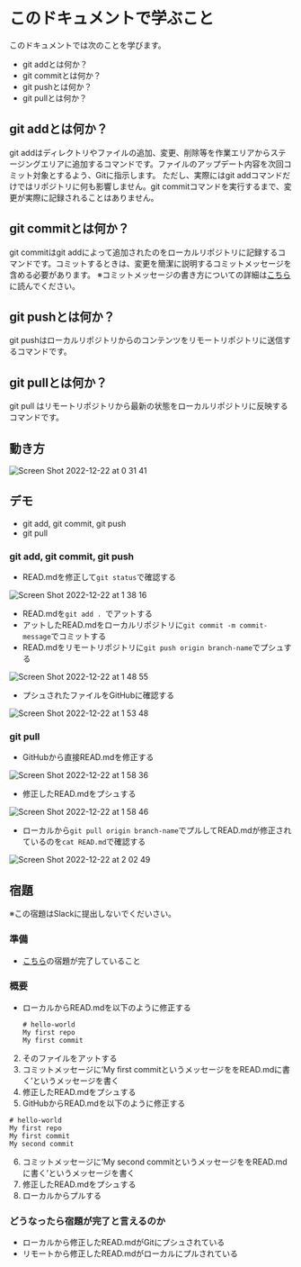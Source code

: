 # このドキュメントで学ぶこと
このドキュメントでは次のことを学びます。
- git addとは何か？
- git commitとは何か？
- git pushとは何か？
- git pullとは何か？
## git addとは何か？
git addはディレクトリやファイルの追加、変更、削除等を作業エリアからステージングエリアに追加するコマンドです。ファイルのアップデート内容を次回コミット対象とするよう、Gitに指示します。 ただし、実際にはgit addコマンドだけではリポジトリに何も影響しません。git commitコマンドを実行するまで、変更が実際に記録されることはありません。
## git commitとは何か？
git commitはgit addによって追加されたのをローカルリポジトリに記録するコマンドです。コミットするときは、変更を簡潔に説明するコミットメッセージを含める必要があります。
※コミットメッセージの書き方についての詳細は[こちら](https://qiita.com/itosho/items/9565c6ad2ffc24c09364)に読んでください。
## git pushとは何か？
git pushはローカルリポジトリからのコンテンツをリモートリポジトリに送信するコマンドです。
## git pullとは何か？
git pull はリモートリポジトリから最新の状態をローカルリポジトリに反映するコマンドです。
## 動き方
![Screen Shot 2022-12-22 at 0 31 41](https://user-images.githubusercontent.com/28291036/208942373-289fdca1-50cf-42c6-ab83-98722aba1aba.png)

## デモ
* git add, git commit, git push
* git pull

### git add, git commit, git push
- READ.mdを修正して```git status```で確認する　　

![Screen Shot 2022-12-22 at 1 38 16](https://user-images.githubusercontent.com/28291036/208957656-abccb5db-a448-4920-92a2-6651de1d23ec.png)

- READ.mdを```git add . ```でアットする
- アットしたREAD.mdをローカルリポジトリに```git commit -m commit-message```でコミットする
- READ.mdをリモートリポジトリに```git push origin branch-name```でプシュする  

![Screen Shot 2022-12-22 at 1 48 55](https://user-images.githubusercontent.com/28291036/208960007-2cb69e92-7cf0-4912-ab84-eb029bece84f.png)

- プシュされたファイルをGitHubに確認する  

![Screen Shot 2022-12-22 at 1 53 48](https://user-images.githubusercontent.com/28291036/208961126-e5389aad-7aeb-4a7c-b821-ae3df9aaca30.png)

### git pull
- GitHubから直接READ.mdを修正する  

![Screen Shot 2022-12-22 at 1 58 36](https://user-images.githubusercontent.com/28291036/208962019-be10b0f2-d5b5-49b3-b598-cb233c518af4.png)

- 修正したREAD.mdをプシュする  

![Screen Shot 2022-12-22 at 1 58 46](https://user-images.githubusercontent.com/28291036/208962050-936743c6-3f14-4f2a-a477-b747aeafae79.png)

- ローカルから```git pull origin branch-name```でプルしてREAD.mdが修正されているのを```cat READ.md```で確認する  

![Screen Shot 2022-12-22 at 2 02 49](https://user-images.githubusercontent.com/28291036/208962777-b49215a4-98e9-4750-b4ed-b6066dd7656a.png)

## 宿題
※この宿題はSlackに提出しないでくだいさい。
### 準備
* [こちら](https://github.com/reytech-co-jp/yume-project/blob/main/lessons/github/01-%E3%83%AA%E3%83%9D%E3%82%B8%E3%83%88%E3%83%AA%E3%82%AF%E3%83%AD%E3%83%BC%E3%83%B3%E3%83%96%E3%83%A9%E3%83%B3%E3%83%81.md#%E5%AE%BF%E9%A1%8C)の宿題が完了していること
### 概要
- ローカルからREAD.mdを以下のように修正する
  ```
  # hello-world
  My first repo
  My first commit
  ```
2. そのファイルをアットする
3. コミットメッセージに‘My first commitというメッセージををREAD.mdに書く’というメッセージを書く
4. 修正したREAD.mdをプシュする
5. GitHubからREAD.mdを以下のように修正する
  ```
  # hello-world
  My first repo
  My first commit
  My second commit
  ```
6. コミットメッセージに‘My second commitというメッセージををREAD.mdに書く’というメッセージを書く
7. 修正したREAD.mdをプシュする
8. ローカルからプルする
### どうなったら宿題が完了と言えるのか
* ローカルから修正したREAD.mdがGitにプシュされている
* リモートから修正したREAD.mdがローカルにプルされている

